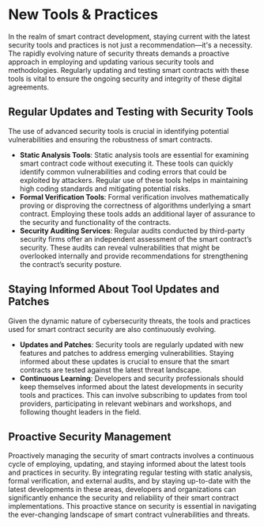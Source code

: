 # New Tools & Practices

In the realm of smart contract development, staying current with the latest security tools and practices is not just a recommendation—it's a necessity. The rapidly evolving nature of security threats demands a proactive approach in employing and updating various security tools and methodologies. Regularly updating and testing smart contracts with these tools is vital to ensure the ongoing security and integrity of these digital agreements.

## Regular Updates and Testing with Security Tools

The use of advanced security tools is crucial in identifying potential vulnerabilities and ensuring the robustness of smart contracts.

* **Static Analysis Tools**: Static analysis tools are essential for examining smart contract code without executing it. These tools can quickly identify common vulnerabilities and coding errors that could be exploited by attackers. Regular use of these tools helps in maintaining high coding standards and mitigating potential risks.
* **Formal Verification Tools**: Formal verification involves mathematically proving or disproving the correctness of algorithms underlying a smart contract. Employing these tools adds an additional layer of assurance to the security and functionality of the contracts.
* **Security Auditing Services**: Regular audits conducted by third-party security firms offer an independent assessment of the smart contract’s security. These audits can reveal vulnerabilities that might be overlooked internally and provide recommendations for strengthening the contract’s security posture.

## Staying Informed About Tool Updates and Patches

Given the dynamic nature of cybersecurity threats, the tools and practices used for smart contract security are also continuously evolving.

* **Updates and Patches**: Security tools are regularly updated with new features and patches to address emerging vulnerabilities. Staying informed about these updates is crucial to ensure that the smart contracts are tested against the latest threat landscape.
* **Continuous Learning**: Developers and security professionals should keep themselves informed about the latest developments in security tools and practices. This can involve subscribing to updates from tool providers, participating in relevant webinars and workshops, and following thought leaders in the field.

## Proactive Security Management

Proactively managing the security of smart contracts involves a continuous cycle of employing, updating, and staying informed about the latest tools and practices in security. By integrating regular testing with static analysis, formal verification, and external audits, and by staying up-to-date with the latest developments in these areas, developers and organizations can significantly enhance the security and reliability of their smart contract implementations. This proactive stance on security is essential in navigating the ever-changing landscape of smart contract vulnerabilities and threats.
